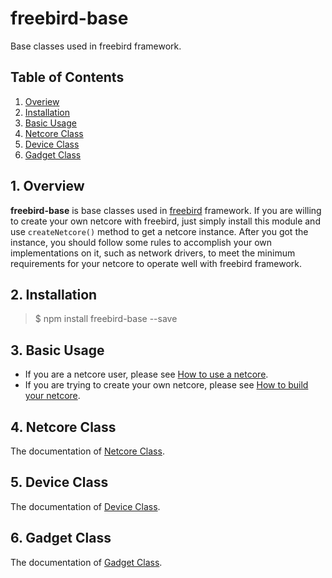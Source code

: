 # freebird-base
Base classes used in freebird framework.  

## Table of Contents

1. [Overiew](#Overiew)  
2. [Installation](#Installation)  
3. [Basic Usage](#Basic)  
4. [Netcore Class](#Netcore)  
5. [Device Class](#Device)  
6. [Gadget Class](#Gadget)  

<a name="Overiew"></a>
## 1. Overview

**freebird-base** is base classes used in [freebird]() framework. If you are willing to create your own netcore with freebird, just simply install this module and use `createNetcore()` method to get a netcore instance. After you got the instance, you should follow some rules to accomplish your own implementations on it, such as network drivers, to meet the minimum requirements for your netcore to operate well with freebird framework.  

<a name="Installation"></a>
## 2. Installation

> $ npm install freebird-base --save
  
<a name="Basic"></a>
## 3. Basic Usage

* If you are a netcore user, please see [How to use a netcore]().  
* If you are trying to create your own netcore, please see [How to build your netcore]().  

<a name="Netcore"></a>
## 4. Netcore Class

The documentation of [Netcore Class]().

<a name="Device"></a>
## 5. Device Class

The documentation of [Device Class]().

<a name="Gadget"></a>
## 6. Gadget Class

The documentation of [Gadget Class]().


